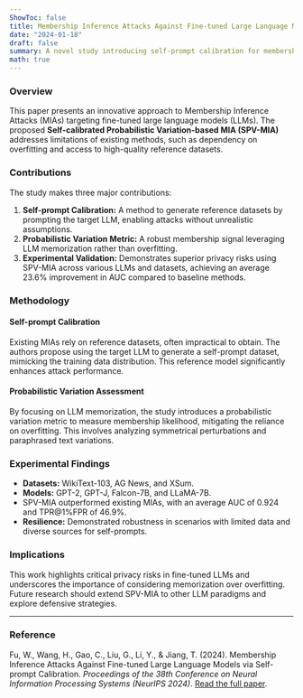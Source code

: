 ```yaml
---
ShowToc: false
title: Membership Inference Attacks Against Fine-tuned Large Language Models via Self-prompt Calibration
date: "2024-01-18"
draft: false
summary: A novel study introducing self-prompt calibration for membership inference attacks (MIAs) against fine-tuned large language models, improving reliability and practicality in privacy assessments.
math: true
---
```


### Overview
This paper presents an innovative approach to Membership Inference Attacks (MIAs) targeting fine-tuned large language models (LLMs). The proposed **Self-calibrated Probabilistic Variation-based MIA (SPV-MIA)** addresses limitations of existing methods, such as dependency on overfitting and access to high-quality reference datasets.

### Contributions
The study makes three major contributions:
1. **Self-prompt Calibration:** A method to generate reference datasets by prompting the target LLM, enabling attacks without unrealistic assumptions.
2. **Probabilistic Variation Metric:** A robust membership signal leveraging LLM memorization rather than overfitting.
3. **Experimental Validation:** Demonstrates superior privacy risks using SPV-MIA across various LLMs and datasets, achieving an average 23.6% improvement in AUC compared to baseline methods.

### Methodology
#### Self-prompt Calibration
Existing MIAs rely on reference datasets, often impractical to obtain. The authors propose using the target LLM to generate a self-prompt dataset, mimicking the training data distribution. This reference model significantly enhances attack performance.

#### Probabilistic Variation Assessment
By focusing on LLM memorization, the study introduces a probabilistic variation metric to measure membership likelihood, mitigating the reliance on overfitting. This involves analyzing symmetrical perturbations and paraphrased text variations.

### Experimental Findings
- **Datasets:** WikiText-103, AG News, and XSum.
- **Models:** GPT-2, GPT-J, Falcon-7B, and LLaMA-7B.
- SPV-MIA outperformed existing MIAs, with an average AUC of 0.924 and TPR@1%FPR of 46.9%.
- **Resilience:** Demonstrated robustness in scenarios with limited data and diverse sources for self-prompts.

### Implications
This work highlights critical privacy risks in fine-tuned LLMs and underscores the importance of considering memorization over overfitting. Future research should extend SPV-MIA to other LLM paradigms and explore defensive strategies.

---

### Reference
Fu, W., Wang, H., Gao, C., Liu, G., Li, Y., & Jiang, T. (2024). Membership Inference Attacks Against Fine-tuned Large Language Models via Self-prompt Calibration. *Proceedings of the 38th Conference on Neural Information Processing Systems (NeurIPS 2024)*. [Read the full paper](https://arxiv.org/abs/2311.06062).
